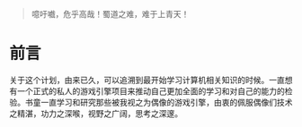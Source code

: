 > 噫吁嚱，危乎高哉！蜀道之难，难于上青天！
# 前言
关于这个计划，由来已久，可以追溯到最开始学习计算机相关知识的时候。一直想有一个正式的私人的游戏引擎项目来推动自己更加全面的学习和对自己的能力的检验。书童一直学习和研究那些被我视之为偶像的游戏引擎，由衷的佩服偶像们技术之精湛，功力之深喉，视野之广阔，思考之深邃。